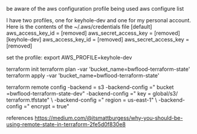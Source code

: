 be aware of the aws configuration profile being used
aws configure list

I have two profiles, one for keyhole-dev and one for my personal account. Here is the contents of the ~/.aws/credentials file
[default]
aws_access_key_id = [removed]
aws_secret_access_key = [removed]
[keyhole-dev]
aws_access_key_id = [removed]
aws_secret_access_key = [removed]

set the profile:
export AWS_PROFILE=keyhole-dev

terraform init
terraform plan -var 'bucket_name=bwflood-terraform-state'
terraform apply -var 'bucket_name=bwflood-terraform-state'


terraform remote config -backend = s3 -backend-config =" bucket =bwflood-terraform-state-dev" -backend-config =" key = global/s3/ terraform.tfstate" \ -backend-config =" region = us-east-1" \ -backend-config =" encrypt = true"


references
https://medium.com/@itsmattburgess/why-you-should-be-using-remote-state-in-terraform-2fe5d0f830e8